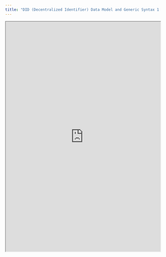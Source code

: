 ```yaml
---
title: "DID (Decentralized Identifier) Data Model and Generic Syntax 1.0 Implementer’s Draft 01"
---
```




<iframe height="750" width="100%" src="https://ewelton.github.io/ktest/wiki.html#DID%20(Decentralized%20Identifier)%20Data%20Model%20and%20Generic%20Syntax%201.0%20Implementer%E2%80%99s%20Draft%2001"></iframe>
